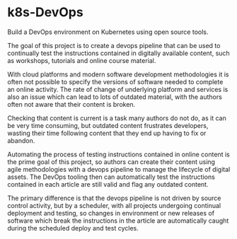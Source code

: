 # k8s-DevOps
Build a DevOps environment on Kubernetes using open source tools.

The goal of this project is to create a devops pipeline that can be used to continually test the instructions contained in digitally available content, such as workshops, tutorials and online course material.

With cloud platforms and modern software development methodologies it is often not possible to specify the versions of software needed to complete an online activity.  The rate of change of underlying platform and services is also an issue which can lead to lots of outdated material, with the authors often not aware that their content is broken.

Checking that content is current is a task many authors do not do, as it can be very time consuming, but outdated content frustrates developers, wasting their time following content that they end up having to fix or abandon.

Automating the process of testing instructions contained in online content is the prime goal of this project, so authors can create their content using agile methodologies with a devops pipeline to manage the lifecycle of digital assets.  The DevOps tooling then can automatically test the instructions contained in each article are still valid and flag any outdated content.  

The primary difference is that the devops pipeline is not driven by source control activity, but by a scheduler, with all projects undergoing continual deployment and testing, so changes in environment or new releases of software which break the instructions in the article are automatically caught during the scheduled deploy and test cycles.
